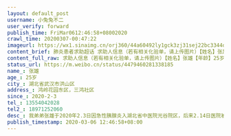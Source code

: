 ```yaml
---
layout: default_post
username: 小兔兔不二
user_verify: forward
publish_time: FriMar0612:46:58+08002020
crawl_time: 20200307-00:47:22
imageurl: https://wx1.sinaimg.cn/orj360/44a60492ly1gck3zj31sej22bc3344qr.jpg,https://wx3.sinaimg.cn/orj360/44a60492ly1gck3zk1numj22bc334b2a.jpg,https://wx4.sinaimg.cn/orj360/44a60492ly1gck3zkuezwj22bc334kjl.jpg,https://wx3.sinaimg.cn/orj360/44a60492ly1gck3zlodbjj22bc3344qq.jpg
content_brief: 肺炎患者求助超话 求助人信息（若有相关化验单，请上传图片）【姓名】张雄【年龄】25岁【所在城市】湖北省武汉市洪山区【所在小区、社区】鸿岭花园东区，三鸿社区【患病时间】2020-2-3【联系方式】●●●【其他紧急联系人】●●●【病情描述】 我弟弟张雄于2020年2.3日因急性胰 ...全文
content_full_raw: 求助人信息（若有相关化验单，请上传图片）【姓名】张雄【年龄】25岁【所在城市】湖北省武汉市洪山区【所在小区、社区】鸿岭花园东区，三鸿社区【患病时间】2020-2-3【联系方式】●●●【其他紧急联系人】●●●【病情描述】我弟弟张雄于2020年2.3日因急性胰腺炎入湖北省中医院光谷院区，后来2.14日医院被征收新冠病人，我弟转院到省中医院花园山院区，因为检查设备大部分不开放，不能明确的检查身体，所以不能对症治疗。只打营养针护肝护胃的，每日呕吐不止，不能吃喝，人消瘦如柴，2.29日开始呕吐的更加严重了，导致他开始精神涣散，意识模糊，说胡话，吃不了饭，屎拉不出来。医院检查考虑是韦尼克脑病。3月2日开始，我弟弟开始表现出嗜睡的症状，病情进一步严重了。湖北省中医院医生明确告诉我们不转院就救不了，他们设备，药品都不能满足我弟弟病的治疗，不能拖。我们打电话求助洪山卫健委，武昌卫健委，市卫健委，问题都没有得到解决和改观，到底谁可以救救我弟弟？今天听说武汉大学人民医院开放了非新冠肺炎患者的收治，省中医院建议我们转院，我们也想转入省人民医院，可是各个部门都说无能为力，每天像皮球把我们推来推去，可是我弟弟等不了，到底谁能来救救我弟弟？活生生的人因为新冠状病毒耽误病情，要丢掉生命，他才25岁，这么美好的年龄，一直默默的为社会做贡献，希望救救他吧！@央视新闻@武汉市长专线@武汉身边事@武汉晨报@平安武汉@大武汉那点事@楚天都市报@经视直播官方微博@楚天时报
status_url: https://m.weibo.cn/status/4479460281338185
name_: 张雄
age_: 25岁
city_: 湖北省武汉市洪山区
address_: 鸿岭花园东区，三鸿社区
since_: 2020-2-3
tel_: 13554042028
tel2_: 18971252060
desc_: 我弟弟张雄于2020年2.3日因急性胰腺炎入湖北省中医院光谷院区，后来2.14日医院被征收新冠病人，我弟转院到省中医院花园山院区，因为检查设备大部分不开放，不能明确的检查身体，所以不能对症治疗。只打营养针护肝护胃的，每日呕吐不止，不能吃喝，人消瘦如柴，2.29日开始呕吐的更加严重了，导致他开始精神涣散，意识模糊，说胡话，吃不了饭，屎拉不出来。医院检查考虑是韦尼克脑病。3月2日开始，我弟弟开始表现出嗜睡的症状，病情进一步严重了。湖北省中医院医生明确告诉我们不转院就救不了，他们设备，药品都不能满足我弟弟病的治疗，不能拖。我们打电话求助洪山卫健委，武昌卫健委，市卫健委，问题都没有得到解决和改观，到底谁可以救救我弟弟？今天听说武汉大学人民医院开放了非新冠肺炎患者的收治，省中医院建议我们转院，我们也想转入省人民医院，可是各个部门都说无能为力，每天像皮球把我们推来推去，可是我弟弟等不了，到底谁能来救救我弟弟？活生生的人因为新冠状病毒耽误病情，要丢掉生命，他才25岁，这么美好的年龄，一直默默的为社会做贡献，希望救救他吧！@央视新闻@武汉市长专线@武汉身边事@武汉晨报@平安武汉@大武汉那点事@楚天都市报@经视直播官方微博@楚天时报
publish_timestamp: 2020-03-06 12:46:58+08:00
---
```

